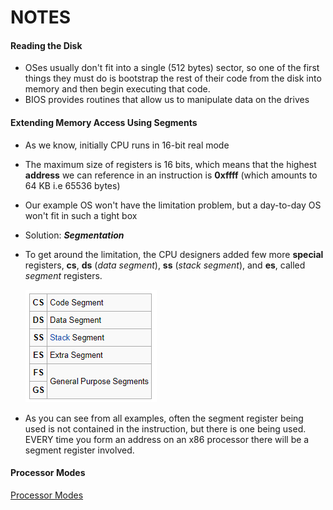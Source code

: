 # NOTES
#### Reading the Disk
- OSes usually don't fit into a single (512 bytes) sector, so one of the first things they must do is bootstrap the rest of their code from the disk into memory and then begin executing that code.
- BIOS provides routines that allow us to manipulate data on the drives

#### Extending Memory Access Using Segments
- As we know, initially CPU runs in 16-bit real mode
- The maximum size of registers is 16 bits, which means that the highest **address** we can reference in an instruction is **0xffff** (which amounts to 64 KB i.e 65536 bytes)
- Our example OS won't have the limitation problem, but a day-to-day OS won't fit in such a tight box
- Solution: ***Segmentation***
- To get around the limitation, the CPU designers added few more **special** registers, **cs**, **ds** (*data segment*), **ss** (*stack segment*), and **es**, called *segment* registers.

  ![Segment Registers](segment-registers.png)
- As you can see from all examples, often the segment register being used is not contained in the instruction, but there is one being used. EVERY time you form an address on an x86 processor there will be a segment register involved.

#### Processor Modes
[Processor Modes](./processor-modes.docx)
